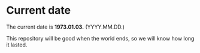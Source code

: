 # Current date

The current date is **1973.01.03.** (YYYY.MM.DD.)

This repository will be good when the world ends, so we will know how long it lasted.